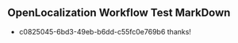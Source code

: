 ## OpenLocalization Workflow Test MarkDown
* c0825045-6bd3-49eb-b6dd-c55fc0e769b6 thanks!

<!--HONumber=Aug16_HO3-->


